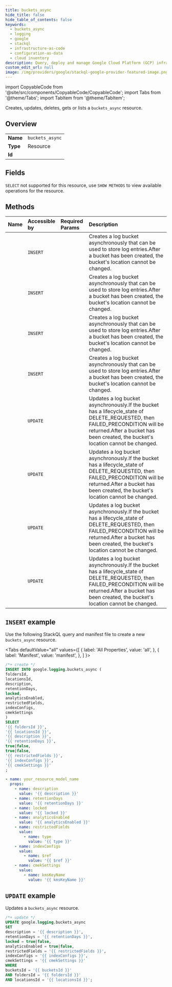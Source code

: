 ```yaml
---
title: buckets_async
hide_title: false
hide_table_of_contents: false
keywords:
  - buckets_async
  - logging
  - google
  - stackql
  - infrastructure-as-code
  - configuration-as-data
  - cloud inventory
description: Query, deploy and manage Google Cloud Platform (GCP) infrastructure and resources using SQL
custom_edit_url: null
image: /img/providers/google/stackql-google-provider-featured-image.png
---
```


import CopyableCode from '@site/src/components/CopyableCode/CopyableCode';
import Tabs from '@theme/Tabs';
import TabItem from '@theme/TabItem';

Creates, updates, deletes, gets or lists a <code>buckets_async</code> resource.

## Overview
<table><tbody>
<tr><td><b>Name</b></td><td><code>buckets_async</code></td></tr>
<tr><td><b>Type</b></td><td>Resource</td></tr>
<tr><td><b>Id</b></td><td><CopyableCode code="google.logging.buckets_async" /></td></tr>
</tbody></table>

## Fields
`SELECT` not supported for this resource, use `SHOW METHODS` to view available operations for the resource.


## Methods
| Name | Accessible by | Required Params | Description |
|:-----|:--------------|:----------------|:------------|
| <CopyableCode code="billing_accounts_locations_buckets_create_async" /> | `INSERT` | <CopyableCode code="billingAccountsId, locationsId" /> | Creates a log bucket asynchronously that can be used to store log entries.After a bucket has been created, the bucket's location cannot be changed. |
| <CopyableCode code="folders_locations_buckets_create_async" /> | `INSERT` | <CopyableCode code="foldersId, locationsId" /> | Creates a log bucket asynchronously that can be used to store log entries.After a bucket has been created, the bucket's location cannot be changed. |
| <CopyableCode code="organizations_locations_buckets_create_async" /> | `INSERT` | <CopyableCode code="locationsId, organizationsId" /> | Creates a log bucket asynchronously that can be used to store log entries.After a bucket has been created, the bucket's location cannot be changed. |
| <CopyableCode code="projects_locations_buckets_create_async" /> | `INSERT` | <CopyableCode code="locationsId, projectsId" /> | Creates a log bucket asynchronously that can be used to store log entries.After a bucket has been created, the bucket's location cannot be changed. |
| <CopyableCode code="billing_accounts_locations_buckets_update_async" /> | `UPDATE` | <CopyableCode code="billingAccountsId, bucketsId, locationsId" /> | Updates a log bucket asynchronously.If the bucket has a lifecycle_state of DELETE_REQUESTED, then FAILED_PRECONDITION will be returned.After a bucket has been created, the bucket's location cannot be changed. |
| <CopyableCode code="folders_locations_buckets_update_async" /> | `UPDATE` | <CopyableCode code="bucketsId, foldersId, locationsId" /> | Updates a log bucket asynchronously.If the bucket has a lifecycle_state of DELETE_REQUESTED, then FAILED_PRECONDITION will be returned.After a bucket has been created, the bucket's location cannot be changed. |
| <CopyableCode code="organizations_locations_buckets_update_async" /> | `UPDATE` | <CopyableCode code="bucketsId, locationsId, organizationsId" /> | Updates a log bucket asynchronously.If the bucket has a lifecycle_state of DELETE_REQUESTED, then FAILED_PRECONDITION will be returned.After a bucket has been created, the bucket's location cannot be changed. |
| <CopyableCode code="projects_locations_buckets_update_async" /> | `UPDATE` | <CopyableCode code="bucketsId, locationsId, projectsId" /> | Updates a log bucket asynchronously.If the bucket has a lifecycle_state of DELETE_REQUESTED, then FAILED_PRECONDITION will be returned.After a bucket has been created, the bucket's location cannot be changed. |

## `INSERT` example

Use the following StackQL query and manifest file to create a new <code>buckets_async</code> resource.

<Tabs
    defaultValue="all"
    values={[
        { label: 'All Properties', value: 'all', },
        { label: 'Manifest', value: 'manifest', },
    ]
}>
<TabItem value="all">

```sql
/*+ create */
INSERT INTO google.logging.buckets_async (
foldersId,
locationsId,
description,
retentionDays,
locked,
analyticsEnabled,
restrictedFields,
indexConfigs,
cmekSettings
)
SELECT 
'{{ foldersId }}',
'{{ locationsId }}',
'{{ description }}',
'{{ retentionDays }}',
true|false,
true|false,
'{{ restrictedFields }}',
'{{ indexConfigs }}',
'{{ cmekSettings }}'
;
```
</TabItem>
<TabItem value="manifest">

```yaml
- name: your_resource_model_name
  props:
    - name: description
      value: '{{ description }}'
    - name: retentionDays
      value: '{{ retentionDays }}'
    - name: locked
      value: '{{ locked }}'
    - name: analyticsEnabled
      value: '{{ analyticsEnabled }}'
    - name: restrictedFields
      value:
        - name: type
          value: '{{ type }}'
    - name: indexConfigs
      value:
        - name: $ref
          value: '{{ $ref }}'
    - name: cmekSettings
      value:
        - name: kmsKeyName
          value: '{{ kmsKeyName }}'

```
</TabItem>
</Tabs>

## `UPDATE` example

Updates a <code>buckets_async</code> resource.

```sql
/*+ update */
UPDATE google.logging.buckets_async
SET 
description = '{{ description }}',
retentionDays = '{{ retentionDays }}',
locked = true|false,
analyticsEnabled = true|false,
restrictedFields = '{{ restrictedFields }}',
indexConfigs = '{{ indexConfigs }}',
cmekSettings = '{{ cmekSettings }}'
WHERE 
bucketsId = '{{ bucketsId }}'
AND foldersId = '{{ foldersId }}'
AND locationsId = '{{ locationsId }}';
```
